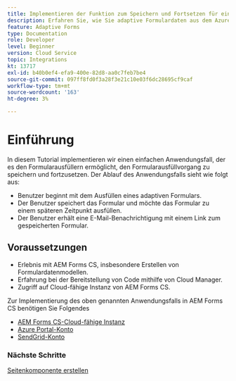 ```yaml
---
title: Implementieren der Funktion zum Speichern und Fortsetzen für ein adaptives Formular
description: Erfahren Sie, wie Sie adaptive Formulardaten aus dem Azure-Speicherkonto speichern und abrufen.
feature: Adaptive Forms
type: Documentation
role: Developer
level: Beginner
version: Cloud Service
topic: Integrations
kt: 13717
exl-id: b40b0ef4-efa9-400e-82d8-aa0c7feb7be4
source-git-commit: 097ff8fd0f3a28f3e21c10e03f6dc28695cf9caf
workflow-type: tm+mt
source-wordcount: '163'
ht-degree: 3%

---
```


# Einführung

In diesem Tutorial implementieren wir einen einfachen Anwendungsfall, der es den Formularausfüllern ermöglicht, den Formularausfüllvorgang zu speichern und fortzusetzen. Der Ablauf des Anwendungsfalls sieht wie folgt aus:

* Benutzer beginnt mit dem Ausfüllen eines adaptiven Formulars.
* Der Benutzer speichert das Formular und möchte das Formular zu einem späteren Zeitpunkt ausfüllen.
* Der Benutzer erhält eine E-Mail-Benachrichtigung mit einem Link zum gespeicherten Formular.

## Voraussetzungen

* Erlebnis mit AEM Forms CS, insbesondere Erstellen von Formulardatenmodellen.
* Erfahrung bei der Bereitstellung von Code mithilfe von Cloud Manager.
* Zugriff auf Cloud-fähige Instanz von AEM Forms CS.

Zur Implementierung des oben genannten Anwendungsfalls in AEM Forms CS benötigen Sie Folgendes

* [AEM Forms CS-Cloud-fähige Instanz](https://experienceleague.adobe.com/docs/experience-manager-learn/cloud-service/forms/developing-for-cloud-service/intellij-and-aem-sync.html?lang=en#set-up-aem-author-instance)
* [Azure Portal-Konto](https://portal.azure.com/)
* [SendGrid-Konto](https://sendgrid.com/)

### Nächste Schritte

[Seitenkomponente erstellen](./page-component.md)
